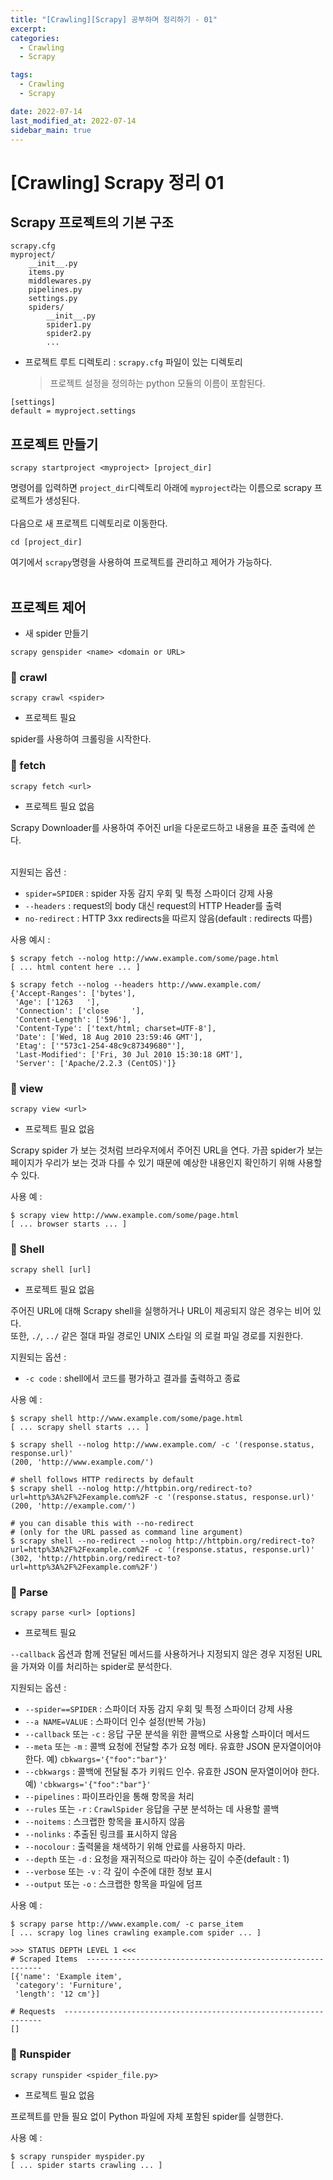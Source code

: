 ```yaml
---
title: "[Crawling][Scrapy] 공부하며 정리하기 - 01"
excerpt:
categories:
  - Crawling
  - Scrapy

tags:
  - Crawling
  - Scrapy

date: 2022-07-14
last_modified_at: 2022-07-14
sidebar_main: true
---
```


# [Crawling] Scrapy 정리 01

## Scrapy 프로젝트의 기본 구조

```
scrapy.cfg
myproject/
    __init__.py
    items.py
    middlewares.py
    pipelines.py
    settings.py
    spiders/
        __init__.py
        spider1.py
        spider2.py
        ...
```

- 프로젝트 루트 디렉토리 : `scrapy.cfg` 파일이 있는 디렉토리
  > 프로젝트 설정을 정의하는 python 모듈의 이름이 포함된다.

```
[settings]
default = myproject.settings
```

## 프로젝트 만들기

```
scrapy startproject <myproject> [project_dir]
```

명령어를 입력하면 `project_dir`디렉토리 아래에 `myproject`라는 이름으로 scrapy 프로젝트가 생성된다.
<br/><br/>
다음으로 새 프로젝트 디렉토리로 이동한다.

```
cd [project_dir]
```

여기에서 `scrapy`명령을 사용하여 프로젝트를 관리하고 제어가 가능하다.
<br/><br/>

## 프로젝트 제어

- 새 spider 만들기

```
scrapy genspider <name> <domain or URL>
```

### 📎 crawl

```
scrapy crawl <spider>
```

- 프로젝트 필요

spider를 사용하여 크롤링을 시작한다.

### 📎 fetch

```
scrapy fetch <url>
```

- 프로젝트 필요 없음

Scrapy Downloader를 사용하여 주어진 url을 다운로드하고 내용을 표준 출력에 쓴다.
<br/><br/>

지원되는 옵션 :

- `spider=SPIDER` : spider 자동 감지 우회 및 특정 스파이더 강제 사용
- `--headers` : request의 body 대신 request의 HTTP Header를 출력
- `no-redirect` : HTTP 3xx redirects을 따르지 않음(default : redirects 따름)

사용 예시 :

```
$ scrapy fetch --nolog http://www.example.com/some/page.html
[ ... html content here ... ]

$ scrapy fetch --nolog --headers http://www.example.com/
{'Accept-Ranges': ['bytes'],
 'Age': ['1263   '],
 'Connection': ['close     '],
 'Content-Length': ['596'],
 'Content-Type': ['text/html; charset=UTF-8'],
 'Date': ['Wed, 18 Aug 2010 23:59:46 GMT'],
 'Etag': ['"573c1-254-48c9c87349680"'],
 'Last-Modified': ['Fri, 30 Jul 2010 15:30:18 GMT'],
 'Server': ['Apache/2.2.3 (CentOS)']}
```

### 📎 view

```
scrapy view <url>
```

- 프로젝트 필요 없음

Scrapy spider 가 보는 것처럼 브라우저에서 주어진 URL을 연다. 가끔 spider가 보는 페이지가 우리가 보는 것과 다를 수 있기 때문에 예상한 내용인지 확인하기 위해 사용할 수 있다.

사용 예 :

```
$ scrapy view http://www.example.com/some/page.html
[ ... browser starts ... ]
```

### 📎 Shell

```
scrapy shell [url]
```

- 프로젝트 필요 없음

주어진 URL에 대해 Scrapy shell을 실행하거나 URL이 제공되지 않은 경우는 비어 있다. <br/>
또한, `./`, `../` 같은 절대 파일 경로인 UNIX 스타일 의 로컬 파일 경로를 지원한다.

지원되는 옵션 :

- `-c code` : shell에서 코드를 평가하고 결과를 출력하고 종료

사용 예 :

```
$ scrapy shell http://www.example.com/some/page.html
[ ... scrapy shell starts ... ]

$ scrapy shell --nolog http://www.example.com/ -c '(response.status, response.url)'
(200, 'http://www.example.com/')

# shell follows HTTP redirects by default
$ scrapy shell --nolog http://httpbin.org/redirect-to?url=http%3A%2F%2Fexample.com%2F -c '(response.status, response.url)'
(200, 'http://example.com/')

# you can disable this with --no-redirect
# (only for the URL passed as command line argument)
$ scrapy shell --no-redirect --nolog http://httpbin.org/redirect-to?url=http%3A%2F%2Fexample.com%2F -c '(response.status, response.url)'
(302, 'http://httpbin.org/redirect-to?url=http%3A%2F%2Fexample.com%2F')
```

### 📎 Parse

```
scrapy parse <url> [options]
```

- 프로젝트 필요

`--callback` 옵션과 함께 전달된 메서드를 사용하거나 지정되지 않은 경우 지정된 URL을 가져와 이를 처리하는 spider로 분석한다.

지원되는 옵션 :

- `--spider==SPIDER` : 스파이더 자동 감지 우회 및 특정 스파이더 강제 사용
- `--a NAME=VALUE` : 스파이더 인수 설정(반복 가능)
- `--callback` 또는 `-c` : 응답 구문 분석을 위한 콜백으로 사용할 스파이더 메서드
- `--meta` 또는 `-m` : 콜백 요청에 전달할 추가 요청 메타. 유효햔 JSON 문자열이어야 한다. 예) `cbkwargs='{"foo":"bar"}'`
- `--cbkwargs` : 콜백에 전달될 추가 키워드 인수. 유효한 JSON 문자열이어야 한다. 예) `'cbkwargs='{"foo":"bar"}'`
- `--pipelines` : 파이프라인을 통해 항목을 처리
- `--rules` 또는 `-r` : `CrawlSpider` 응답을 구분 분석하는 데 사용할 콜백
- `--noitems` : 스크랩한 항목을 표시하지 않음
- `--nolinks` : 추출된 링크를 표시하지 않음
- `--nocolour` : 출력물을 채색하기 위해 안료를 사용하지 마라.
- `--depth` 또는 `-d` : 요청을 재귀적으로 따라야 하는 깊이 수준(default : 1)
- `--verbose` 또는 `-v` : 각 깊이 수준에 대한 정보 표시
- `--output` 또는 `-o` : 스크랩한 항목을 파일에 덤프

사용 예 :

```
$ scrapy parse http://www.example.com/ -c parse_item
[ ... scrapy log lines crawling example.com spider ... ]

>>> STATUS DEPTH LEVEL 1 <<<
# Scraped Items  ------------------------------------------------------------
[{'name': 'Example item',
 'category': 'Furniture',
 'length': '12 cm'}]

# Requests  -----------------------------------------------------------------
[]
```

### 📎 Runspider

```
scrapy runspider <spider_file.py>
```

- 프로젝트 필요 없음

프로젝트를 만들 필요 없이 Python 파일에 자체 포함된 spider를 실행한다.

사용 예 :

```
$ scrapy runspider myspider.py
[ ... spider starts crawling ... ]
```
